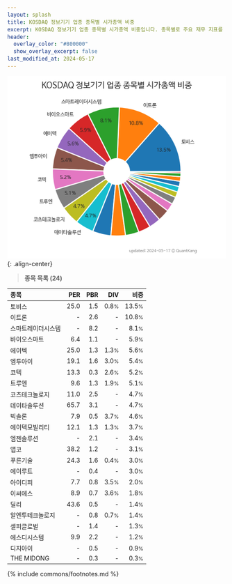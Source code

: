 ```yaml
---
layout: splash
title: KOSDAQ 정보기기 업종 종목별 시가총액 비중
excerpt: KOSDAQ 정보기기 업종 종목별 시가총액 비중입니다. 종목별로 주요 재무 지표를 함께 표시합니다.
header:
  overlay_color: "#800000"
  show_overlay_excerpt: false
last_modified_at: 2024-05-17
---
```



![KOSDAQ 정보기기 업종 종목별 시가총액 비중](/stats/sector/images/kosdaq_업종_정보기기_종목.png){: .align-center}


> **종목 목록 (24)**<a id="list"></a>

| **종목** | **PER** | **PBR** | **DIV** | **비중** |
| :------- | ------: | ------: | ------: | -------: |
| 토비스 | 25.0 | 1.5 | 0.8<small>%</small> | 13.5<small>%</small> |
| 이트론 | - | 2.6 | - | 10.8<small>%</small> |
| 스마트레이더시스템 | - | 8.2 | - | 8.1<small>%</small> |
| 바이오스마트 | 6.4 | 1.1 | - | 5.9<small>%</small> |
| 에이텍 | 25.0 | 1.3 | 1.3<small>%</small> | 5.6<small>%</small> |
| 엠투아이 | 19.1 | 1.6 | 3.0<small>%</small> | 5.4<small>%</small> |
| 코텍 | 13.3 | 0.3 | 2.6<small>%</small> | 5.2<small>%</small> |
| 트루엔 | 9.6 | 1.3 | 1.9<small>%</small> | 5.1<small>%</small> |
| 코츠테크놀로지 | 11.0 | 2.5 | - | 4.7<small>%</small> |
| 데이타솔루션 | 65.7 | 3.1 | - | 4.7<small>%</small> |
| 빅솔론 | 7.9 | 0.5 | 3.7<small>%</small> | 4.6<small>%</small> |
| 에이텍모빌리티 | 12.1 | 1.3 | 1.3<small>%</small> | 3.7<small>%</small> |
| 엠젠솔루션 | - | 2.1 | - | 3.4<small>%</small> |
| 앱코 | 38.2 | 1.2 | - | 3.1<small>%</small> |
| 푸른기술 | 24.3 | 1.6 | 0.4<small>%</small> | 3.0<small>%</small> |
| 에이루트 | - | 0.4 | - | 3.0<small>%</small> |
| 아이디피 | 7.7 | 0.8 | 3.5<small>%</small> | 2.0<small>%</small> |
| 이씨에스 | 8.9 | 0.7 | 3.6<small>%</small> | 1.8<small>%</small> |
| 딜리 | 43.6 | 0.5 | - | 1.4<small>%</small> |
| 알엔투테크놀로지 | - | 0.8 | 0.7<small>%</small> | 1.4<small>%</small> |
| 셀피글로벌 | - | 1.4 | - | 1.3<small>%</small> |
| 에스디시스템 | 9.9 | 2.2 | - | 1.2<small>%</small> |
| 디지아이 | - | 0.5 | - | 0.9<small>%</small> |
| THE MIDONG | - | 0.3 | - | 0.3<small>%</small> |

{% include commons/footnotes.md %}